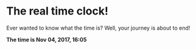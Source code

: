 # The real time clock!

Ever wanted to know what the time is? Well, your journey is about to end!

**The time is Nov 04, 2017, 16:05**